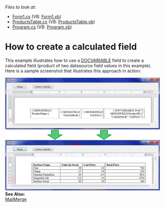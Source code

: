 <!-- default file list -->
*Files to look at*:

* [Form1.cs](./CS/Form1.cs) (VB: [Form1.vb](./VB/Form1.vb))
* [ProductsTable.cs](./CS/ProductsTable.cs) (VB: [ProductsTable.vb](./VB/ProductsTable.vb))
* [Program.cs](./CS/Program.cs) (VB: [Program.vb](./VB/Program.vb))
<!-- default file list end -->
# How to create a calculated field


<p>This example illustrates how to use a <a href="http://documentation.devexpress.com/#WindowsForms/CustomDocument9721"><u>DOCVARIABLE</u></a> field to create a calculated field (product of two datasource field values in this example). Here is a sample screenshot that illustrates this approach in action:</p><p><img src="https://raw.githubusercontent.com/DevExpress-Examples/how-to-create-a-calculated-field-e3663/13.1.6+/media/008050f9-757a-4fa2-acbe-6f9553faf106.png"><br />
<strong>See Also:</strong><br />
<a href="http://documentation.devexpress.com/#WindowsForms/CustomDocument9330"><u>MailMerge</u></a></p>

<br/>


